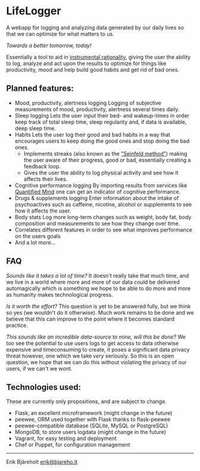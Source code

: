 LifeLogger
==========

A webapp for logging and analyzing data generated by our daily lives so that we can optimize for what matters to us.

*Towards a better tomorrow, today!*

Essentially a tool to aid in [instrumental rationality](https://en.wikipedia.org/wiki/Instrumental_rationality), giving the user the ability to log, analyze and act upon the results to optimize for things like productivity, mood and help build good habits and get rid of bad ones.


## Planned features:

 - Mood, productivity, alertness logging
   Logging of subjective measurements of mood, productivity, alertness several times daily.
 - Sleep logging
   Lets the user input their bed- and wakeup-times in order keep track of total sleep time, sleep regularity and, if data is available, deep sleep time.
 - Habits
   Lets the user log their good and bad habits in a way that encourages users to keep doing the good ones and stop doing the bad ones.
   - Implements streaks (also known as the ["Seinfeld method"](http://lifehacker.com/281626/jerry-seinfelds-productivity-secret)) making the user aware of their progress, good or bad, essentially creating a feedback loop.
   - Gives the user the ability to log physical activity and see how it affects their lives.
 - Cognitive performance logging
   By importing results from services like [Quantified Mind](http://www.quantified-mind.com/) one can get an indicator of cognitive performance.
 - Drugs & supplements logging
   Enter information about the intake of psychoactives such as caffeine, nicotine, alcohol or supplements to see how it affects the user.
 - Body stats
   Log more long-term changes such as weight, body fat, body composition and measurements to see how they change over time.
 - Correlates different features in order to see what improves performance on the users goals
 - And a lot more...

## FAQ
*Sounds like it takes a lot of time?*
It doesn't really take that much time, and we live in a world where more and more of our data could be delivered automagically which is something we hope to be able to do more and more as humanity makes technological progress.

*Is it worth the effort?*
This question is yet to be answered fully, but we think so yes (we wouldn't do it otherwise). Much work remains to be done and we believe that this can improve to the point where it becomes standard practice.

*This sounds like an incredible data-source to mine, will this be done?*
We too see the potential to use users logs to get access to data otherwise expensive and timeconsuming to create, it poses a significant data privacy threat however, one which we take _very_ seriously. So this is an open question, we hope that we can do this without violating the privacy of our users, if we can't we wont.

## Technologies used:
These are currently only propositions, and are subject to change.
 - Flask, an excellent microframework (might change in the future)
 - peewee, ORM used together with Flask thanks to flask-peewee
 - peewee-compatible database (SQLite, MySQL or PostgreSQL)
 - MongoDB, to store users logdata (might change in the future)
 - Vagrant, for easy testing and deployment
 - Chef or Puppet, for configuration management

-----
Erik Bjäreholt <erik@bjareho.lt>
